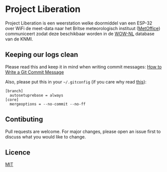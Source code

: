 # Project Liberation
Project Liberation is een weerstation welke doormiddel van een ESP-32 over WiFi
de meet-data naar het Britse meteorologisch instituut
([MetOffice](https://www.metoffice.gov.uk/)) communiceert zodat deze beschikbaar
worden in de [WOW-NL](https://wow.knmi.nl/) database van de KNMI.

## Keeping our logs clean
Please read this and keep it in mind when writing commit messages:
[How to Write a Git Commit Message](https://chris.beams.io/posts/git-commit/)

Also, please put this in your `~/.gitconfig` (if you care why read 
[this](https://kalamuna.atlassian.net/wiki/display/KALA/Git+Workflow)):
```
[branch]
  autosetuprebase = always
[core]
  mergeoptions = --no-commit --no-ff
```

## Contibuting
Pull requests are welcome. For major changes, please open an issue first to discuss what you would like to change.

## Licence
[MIT](LICENCE)
